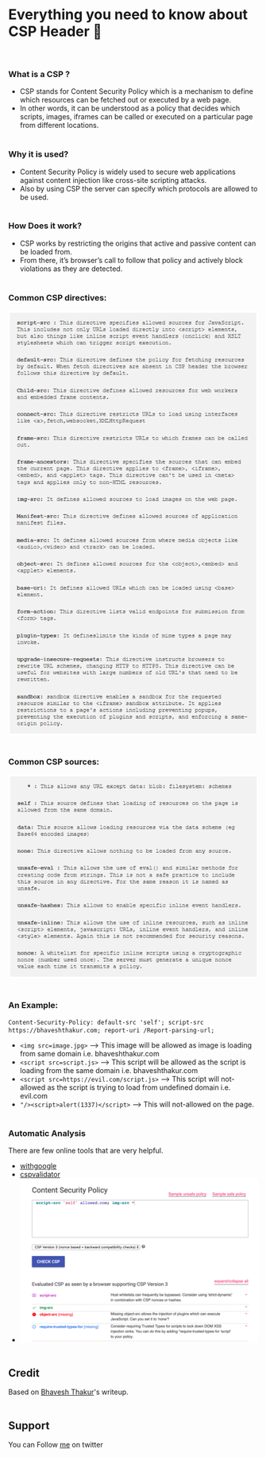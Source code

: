 # Everything you need to know about CSP Header 🔬
&nbsp;

### What is a CSP ?
- CSP stands for Content Security Policy which is a mechanism to define which resources can be fetched out or executed by a web page.</br>
- In other words, it can be understood as a policy that decides which scripts, images, iframes can be called or executed on a particular page from different locations.
</br>&nbsp;

### Why it is used?
- Content Security Policy is widely used to secure web applications against content injection like cross-site scripting attacks.</br>
- Also by using CSP the server can specify which protocols are allowed to be used.
</br>&nbsp;

### How Does it work?
- CSP works by restricting the origins that active and passive content can be loaded from.</br>
- From there, it’s browser’s call to follow that policy and actively block violations as they are detected.
</br>&nbsp;

### Common CSP directives:
![secret08-1.png](../images/secret08-1.png)
</br>&nbsp;

### Common CSP sources:
![secret08-2.png](../images/secret08-2.png)
</br>&nbsp;

### An Example:
```
Content-Security-Policy: default-src 'self'; script-src https://bhaveshthakur.com; report-uri /Report-parsing-url;
```
- ```<img src=image.jpg>``` --> This image will be allowed as image is loading from same domain i.e. bhaveshthakur.com
- ```<script src=script.js>``` --> This script will be allowed as the script is loading from the same domain i.e. bhaveshthakur.com
- ```<script src=https://evil.com/script.js>``` --> This script will not-allowed as the script is trying to load from undefined domain i.e. evil.com
- ```"/><script>alert(1337)</script>``` --> This will not-allowed on the page.
</br>&nbsp;

### Automatic Analysis
There are few online tools that are very helpful.</br>
- [withgoogle](https://csp-evaluator.withgoogle.com/)
- [cspvalidator](https://cspvalidator.org/)
- ![secret08-3.png](../images/secret08-3.png)
</br>&nbsp;

## Credit
Based on [Bhavesh Thakur](https://bhavesh-thakur.medium.com/content-security-policy-csp-bypass-techniques-e3fa475bfe5d)'s writeup.
</br>&nbsp;

## Support
You can Follow [me](https://twitter.com/iamfuche) on twitter 
